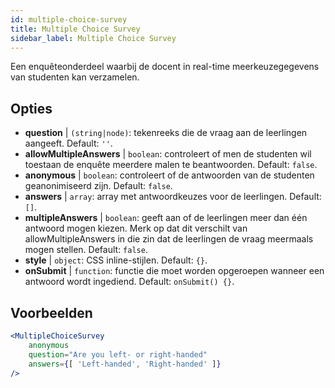 ```yaml
---
id: multiple-choice-survey 
title: Multiple Choice Survey
sidebar_label: Multiple Choice Survey
---
```


Een enquêteonderdeel waarbij de docent in real-time meerkeuzegegevens van studenten kan verzamelen.

## Opties

* __question__ | `(string|node)`: tekenreeks die de vraag aan de leerlingen aangeeft. Default: `''`.
* __allowMultipleAnswers__ | `boolean`: controleert of men de studenten wil toestaan de enquête meerdere malen te beantwoorden. Default: `false`.
* __anonymous__ | `boolean`: controleert of de antwoorden van de studenten geanonimiseerd zijn. Default: `false`.
* __answers__ | `array`: array met antwoordkeuzes voor de leerlingen. Default: `[]`.
* __multipleAnswers__ | `boolean`: geeft aan of de leerlingen meer dan één antwoord mogen kiezen. Merk op dat dit verschilt van allowMultipleAnswers in die zin dat de leerlingen de vraag meermaals mogen stellen. Default: `false`.
* __style__ | `object`: CSS inline-stijlen. Default: `{}`.
* __onSubmit__ | `function`: functie die moet worden opgeroepen wanneer een antwoord wordt ingediend. Default: `onSubmit() {}`.


## Voorbeelden

```jsx live
<MultipleChoiceSurvey
    anonymous
    question="Are you left- or right-handed"
    answers={[ 'Left-handed', 'Right-handed' ]}
/>
```

